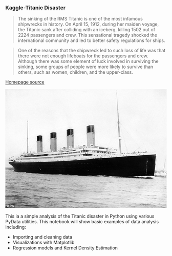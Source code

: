 ### Kaggle-Titanic Disaster

>The sinking of the RMS Titanic is one of the most infamous shipwrecks in history.  On April 15, 1912, during her maiden voyage, the Titanic sank after colliding with an iceberg, killing 1502 out of 2224 passengers and crew.  This sensational tragedy shocked the international community and led to better safety regulations for ships.

>One of the reasons that the shipwreck led to such loss of life was that there were not enough lifeboats for the passengers and crew.  Although there was some element of luck involved in surviving the sinking, some groups of people were more likely to survive than others, such as women, children, and the upper-class.

[Homepage source](http://www.kaggle.com/c/titanic-gettingStarted)

<p align="center">
  <img src="https://github.com/AeKana/Portfolio/blob/master/Titanic-Dataset/titanic.jpg"/>
</p>

This ia a simple analysis of the Titanic disaster in Python using various PyData utilities. 
This notebook will show basic examples of data analysis including:

- Importing and cleaning data 
- Visualizations with Matplotlib
- Regression models and Kernel Density Estimation

